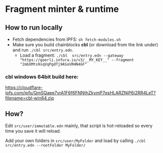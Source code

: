 # Fragment minter & runtime

## How to run locally

* Fetch dependencies from IPFS: `sh fetch-modules.sh`
* Make sure you build chainblocks **cbl** (or download from the link under) and run `./cbl src/entry.edn`.
  * Load a fragment: `./cbl  src/entry.edn --gateway "https://goerli.infura.io/v3/__MY_KEY__" --fragment "2mbXMts9sqVqPgdTj9ASoVRHN4GF"`

### cbl windows 64bit build here:
https://cloudflare-ipfs.com/ipfs/QmSQaee7vrA1F6f6FNNthZkymP7qsHLARZNjP6i2RR4LeT?filename=cbl-win64.zip

## How?

Edit `src/user/immutable.edn` mainly, that script is hot-reloaded so every time you save it will reload.

Add your own folders in `src/user/MyFolder` and load by calling `./cbl  src/entry.edn --rootFolder MyFolder/`
